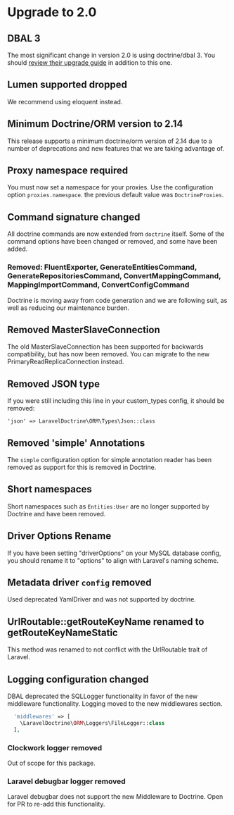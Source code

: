 # Upgrade to 2.0

## DBAL 3

The most significant change in version 2.0 is using doctrine/dbal 3. You should [review their upgrade guide](https://github.com/doctrine/dbal/blob/bd54f5043eaff656b314037bf285d8b7f1c311b8/UPGRADE.md) in addition to this one.

## Lumen supported dropped
We recommend using eloquent instead.

## Minimum Doctrine/ORM version to 2.14

This release supports a minimum doctrine/orm version of 2.14 due to a number of deprecations and new features that we are taking advantage of.


## Proxy namespace required
You must now set a namespace for your proxies. Use the configuration option `proxies.namespace`. the previous default value was `DoctrineProxies`.

## Command signature changed

All doctrine commands are now extended from `doctrine` itself. Some of the command options have been changed or removed, and some have been added.

### Removed: FluentExporter, GenerateEntitiesCommand, GenerateRepositoriesCommand, ConvertMappingCommand, MappingImportCommand, ConvertConfigCommand

Doctrine is moving away from code generation and we are following suit, as well as reducing our maintenance burden.

## Removed MasterSlaveConnection

The old MasterSlaveConnection has been supported for backwards compatibility, but has now been removed. You can migrate to the new PrimaryReadReplicaConnection instead.

## Removed JSON type
If you were still including this line in your custom_types config, it should be removed:

``` 
'json' => LaravelDoctrine\ORM\Types\Json::class
```

## Removed 'simple' Annotations
The `simple` configuration option for simple annotation reader has been removed as support for this 
is removed in Doctrine.


## Short namespaces

Short namespaces such as `Entities:User` are no longer supported by Doctrine and have been removed.

## Driver Options Rename

If you have been setting "driverOptions" on your MySQL database config, you should rename it to "options" to align with Laravel's naming scheme.

## Metadata driver `config` removed
Used deprecated YamlDriver and was not supported by doctrine.

## UrlRoutable::getRouteKeyName renamed to getRouteKeyNameStatic
This method was renamed to not conflict with the UrlRoutable trait of Laravel.

## Logging configuration changed
DBAL deprecated the SQLLogger functionality in favor of the new middleware functionality.
Logging moved to the new middlewares section.
```php
  'middlewares' => [
    \LaravelDoctrine\ORM\Loggers\FileLogger::class
  ],
```

### Clockwork logger removed
Out of scope for this package.

### Laravel debugbar logger removed
Laravel debugbar does not support the new Middleware to Doctrine. Open for PR to re-add this functionality.